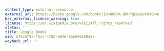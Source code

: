 ```yaml
---
content_type: external-resource
external_url: https://books.google.com/books?id=HWDbt-QMHPgC&pg=PA10=onepage#v=onepage&q&f=false
has_external_license_warning: true
license: https://en.wikipedia.org/wiki/All_rights_reserved
status: ''
title: Google Books
uid: d763af95-f5cc-47dd-a84e-8ac69e1b0a95
wayback_url: ''
---
```

